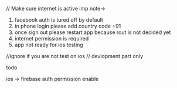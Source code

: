 
//  Make sure internet is active
imp note->

1. facebook auth is tured off by default 
2. in phone login please add country code +91
3. once sign out  please restart app because rout is not decided yet
4. internet permission is required
5. app not ready for ios testing




//ignore if you are not test on ios
// devlopment part only 

todo 

ios -> firebase auth permission enable
